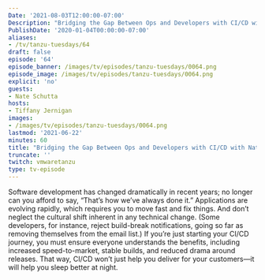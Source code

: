 ```yaml
---
Date: '2021-08-03T12:00:00-07:00'
Description: "Bridging the Gap Between Ops and Developers with CI/CD with Nate Schutta"
PublishDate: '2020-01-04T00:00:00-07:00'
aliases:
- /tv/tanzu-tuesdays/64
draft: false
episode: '64'
episode_banner: /images/tv/episodes/tanzu-tuesdays/0064.png
episode_image: /images/tv/episodes/tanzu-tuesdays/0064.png
explicit: 'no'
guests:
- Nate Schutta
hosts:
- Tiffany Jernigan
images:
- /images/tv/episodes/tanzu-tuesdays/0064.png
lastmod: '2021-06-22'
minutes: 60
title: "Bridging the Gap Between Ops and Developers with CI/CD with Nate Schutta"
truncate: ''
twitch: vmwaretanzu
type: tv-episode
---
```


Software development has changed dramatically in recent years; no longer can you afford to say, “That’s how we’ve always done it.” Applications are evolving rapidly, which requires you to move fast and fix things. And don’t neglect the cultural shift inherent in any technical change. (Some developers, for instance, reject build-break notifications, going so far as removing themselves from the email list.) If you’re just starting your CI/CD journey, you must ensure everyone understands the benefits, including increased speed-to-market, stable builds, and reduced drama around releases. That way, CI/CD won’t just help you deliver for your customers—it will help you sleep better at night.